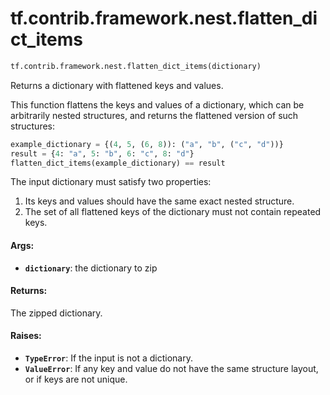 <div itemscope itemtype="http://developers.google.com/ReferenceObject">
<meta itemprop="name" content="tf.contrib.framework.nest.flatten_dict_items" />
<meta itemprop="path" content="Stable" />
</div>

# tf.contrib.framework.nest.flatten_dict_items

``` python
tf.contrib.framework.nest.flatten_dict_items(dictionary)
```

Returns a dictionary with flattened keys and values.

This function flattens the keys and values of a dictionary, which can be
arbitrarily nested structures, and returns the flattened version of such
structures:

```python
example_dictionary = {(4, 5, (6, 8)): ("a", "b", ("c", "d"))}
result = {4: "a", 5: "b", 6: "c", 8: "d"}
flatten_dict_items(example_dictionary) == result
```

The input dictionary must satisfy two properties:

1. Its keys and values should have the same exact nested structure.
2. The set of all flattened keys of the dictionary must not contain repeated
   keys.

#### Args:

* <b>`dictionary`</b>: the dictionary to zip


#### Returns:

The zipped dictionary.


#### Raises:

* <b>`TypeError`</b>: If the input is not a dictionary.
* <b>`ValueError`</b>: If any key and value do not have the same structure layout, or
  if keys are not unique.